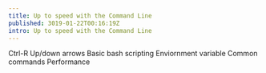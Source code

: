 ```yaml
---
title: Up to speed with the Command Line
published: 3019-01-22T00:16:19Z
intro: Up to speed with the Command Line
---
```

Ctrl-R
Up/down arrows
Basic bash scripting
Enviornment variable
Common commands
Performance
